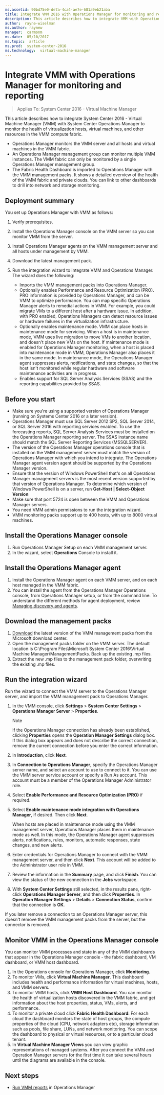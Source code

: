 ```yaml
---
ms.assetid: 90bd75e0-de7a-4ca4-ae7e-681a9eb21aba
title: Integrate VMM 2016 with Operations Manager for monitoring and reporting
description: This article describes how to integrate VMM with Operations Manager for monitoring and reporting
author:  rayne-wiselman
ms.author: raynew
manager:  carmonm
ms.date:  05/10/2017
ms.topic:  article
ms.prod:  system-center-2016
ms.technology:  virtual-machine-manager
---
```



# Integrate VMM with Operations Manager for monitoring and reporting

>Applies To: System Center 2016 - Virtual Machine Manager

This article describes how to integrate System Center 2016 - Virtual Machine Manager (VMM) with System Center Operations Manager to monitor the health of virtualization hosts, virtual machines, and other resources in the VMM compute fabric.

- Operations Manager monitors the VMM server and all hosts and virtual machines in the VMM fabric.
- An Operations Manager management group can monitor multiple VMM instances. The VMM fabric can only be monitored by a single Operations Manager management group.
- The Fabric Health Dashboard is imported to Operations Manager with the VMM management packs. It shows a detailed overview of the health of the VMM fabric and private clouds. You can link to other dashboards to drill into network and storage monitoring.

## Deployment summary

You set up Operations Manager with VMM as follows:

1. Verify prerequisites.
2. Install the Operations Manager console on the VMM server so you can monitor VMM from the server.
3. Install Operations Manager agents on the VMM management server and all hosts under management by VMM.
4. Download the latest management pack.
5. Run the integration wizard to integrate VMM and Operations Manager. The wizard does the following:

    - Imports the VMM management packs into Operations Manager.
    - Optionally enables Performance and Resource Optimization (PRO). PRO information is provided by Operations Manager, and can be VMM to optimize performance. You can map specific Operations Manager alerts to remedial actions in VMM. For example, you could migrate VMs to a different host after a hardware issue. In addition, with PRO enabled, Operations Managers can detect resource issues or hardware failures in the virtualization infrastructure.
    - Optionally enables maintenance mode. VMM can place hosts in maintenance mode for servicing. When a host is in maintenance mode, VMM uses live migration to move VMs to another location, and doesn't place new VMs on the host. If maintenance mode is enabled for Operations Manager monitoring, when a host is placed into maintenance mode in VMM, Operations Manager also places it in the same mode. In maintenance mode, the Operations Manager agent suppresses alerts, notifications, and state changes, so that the host isn't monitored while regular hardware and software maintenance activities are in progress.
    - Enables support for SQL Server Analysis Services (SSAS) and the reporting capabilities provided by SSAS.


## Before you start

- Make sure you're using a supported version of Operations Manager (running on Systems Center 2016 or a later version).
- Operations Manager must use SQL Server 2012 SP2, SQL Server 2014, or SQL Server 2016 with reporting services enabled. To use the forecasting reports, SQL Server Analysis Services must be installed on the Operations Manager reporting server. The SSAS instance name should match the SQL Server Reporting Services (MSSQLSERVER).
- The version of the Operations Manager operations console that is installed on the VMM management server must match the version of Operations Manager with which you intend to integrate. The Operations Manager agent version agent should be supported by the Operations Manager version.
- Ensure that the version of Windows PowerShell that's on all Operations Manager management servers is the most recent version supported by that version of Operations Manager. To determine which version of Windows PowerShell is on a server, run **Get-Host | Select-Object Version**
- Make sure that port 5724 is open between the VMM and Operations Manager servers.
- You need VMM admin permissions to run the integration wizard.
- VMM monitoring packs support up to 400 hosts, with up to 8000 virtual machines.

## Install the Operations Manager console

1. Run Operations Manager Setup on each VMM management server.
2. In the wizard, select **Operations** Console to install it.

## Install the Operations Manager agent

1. Install the Operations Manager agent on each VMM server, and on each host managed in the VMM fabric.
2. You can install the agent from the Operations Manager Operations console, from Operations Manager setup, or from the command line. To understand the different methods for agent deployment, review [Managing discovery and agents](https://technet.microsoft.com/library/hh551142.aspx).

## Download the management packs

1. [Download](https://www.microsoft.com/download/details.aspx?id=54113) the latest version of the VMM management packs from the Microsoft download center.
2. Open the management packs folder on the VMM server. The default location is C:\Program Files\Microsoft System Center 2016\Virtual Machine Manager\ManagementPacks. Back up the existing .mp files.
3. Extract the new .mp files to the management pack folder, overwriting the existing .mp files.

## Run the integration wizard

Run the wizard to connect the VMM server to the Operations Manager server, and import the VMM management pack to Operations Manager.

1.  In the VMM console, click **Settings** > **System Center Settings** > **Operations Manager Server** > **Properties**.

    > [!NOTE]
    > If the Operations Manager connection has already been established, clicking **Properties** opens the **Operation Manager Settings** dialog box. If this dialog box appears and does not describe the correct connection, remove the current connection before you enter the correct information.

2.  In **Introduction**, click **Next**.
3.  In **Connection to Operations Manager**, specify the Operations Manager server name, and select an account to use to connect to it. You can use the VMM server service account or specify a Run As account. This account must be a member of the Operations Manager Administrator role.
4.  Select **Enable Performance and Resource Optimization (PRO)** if required.
5.  Select **Enable maintenance mode integration with Operations Manager**, if desired. Then click **Next**.

    When hosts are placed in maintenance mode using the VMM management server, Operations Manager places them in maintenance mode as well. In this mode, the Operations Manager agent suppresses alerts, notifications, rules, monitors, automatic responses, state changes, and new alerts.

6.  Enter credentials for Operations Manager to connect with the VMM management server, and then click **Next**. This account will be added to the Administrator user role in VMM.
7. Review the information in the **Summary** page, and click **Finish**. You can view the status of the new connection in the **Jobs** workspace.
8. With **System Center Settings** still selected, in the results pane, right-click **Operations Manager Server**, and then click **Properties**. In **Operation Manager Settings** > **Details** > **Connection Status**, confirm that the connection is **OK**.

If you later remove a connection to an Operations Manager server, this doesn't remove the VMM management packs from the server, but the connector is removed.

## Monitor VMM in the Operations Manager console

You can monitor VMM processes and state in any of the VMM dashboards that appear in the Operations Manager console - the fabric dashboard, VM dashboard, or VMM host dashboard.

1. In the Operations console for Operations Manager, click **Monitoring**.
2. To monitor VMs, click **Virtual Machine Manager**. This dashboard includes health and performance information for virtual machines, hosts, and VMM servers.
3. To monitor VMM hosts, click **VMM Host Dashboard**. You can monitor the health of virtualization hosts discovered in the VMM fabric, and get information about the host properties, status, VMs, alerts, and performance.
4. To monitor a private cloud click **Fabric Health Dashboard**. For each cloud the dashboard monitors the state of host groups, the compute properties of the cloud (CPU, network adapters etc), storage information such as pools, file share, LUNs, and network monitoring. You can scope the dashboard to physical or virtual resources, or to a particular cloud tenant.
5. In **Virtual Machine Manager Views** you can view graphic representations of managed systems. After you connect the VMM and Operation Manager servers for the first time it can take several hours until the diagrams are available in the console.

## Next steps

- [Run VMM reports](monitor.md#report-with-operations-manager) in Operations Manager
